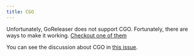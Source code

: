```yaml
---
title: CGO
---
```


Unfortunately, GoReleaser does not support CGO.
Fortunately, there are ways to make it working.
[Checkout one of them](/cookbooks/cgo-and-crosscompiling/)

You can see the discussion about CGO in
[this issue](https://github.com/goreleaser/goreleaser/issues/708).

